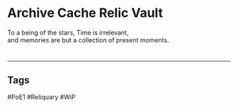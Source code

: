 # Archive Cache Relic Vault
To a being of the stars, Time is irrelevant,  
and memories are but a collection of present moments.

#
---
## Tags
#PoE1 
#Reliquary 
#WiP 